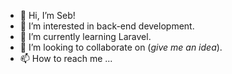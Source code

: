- 👋 Hi, I’m Seb!
- 👀 I’m interested in back-end development.
- 🌱 I’m currently learning Laravel.
- 💞️ I’m looking to collaborate on (*give me an idea*).
- 📫 How to reach me ...

<!---
CSoleta213/CSoleta213 is a ✨ special ✨ repository because its `README.md` (this file) appears on your GitHub profile.
You can click the Preview link to take a look at your changes.
--->
